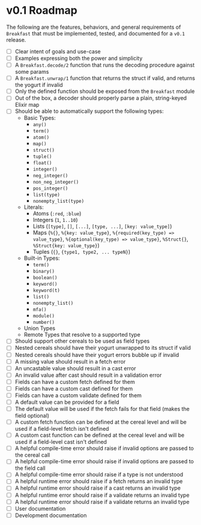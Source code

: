 # v0.1 Roadmap

The following are the features, behaviors, and general requirements of `Breakfast` that must be implemented, tested, and documented for a `v0.1` release.

- [ ] Clear intent of goals and use-case
- [ ] Examples expressing both the power and simplicity
- [ ] A `Breakfast.decode/2` function that runs the decoding procedure against some params
- [ ] A `Breakfast.unwrap/1` function that returns the struct if valid, and returns the yogurt if invalid
- [ ] Only the defined function should be exposed from the `Breakfast` module
- [ ] Out of the box, a decoder should properly parse a plain, string-keyed Elixir map
- [ ] Should be able to automatically support the following types:
  - Basic Types:
    - `any()`
    - `term()`
    - `atom()`
    - `map()`
    - `struct()`
    - `tuple()`
    - `float()`
    - `integer()`
    - `neg_integer()`
    - `non_neg_integer()`
    - `pos_integer()`
    - `list(type)`
    - `nonempty_list(type)`
  - Literals:
    - Atoms (`:red`, `:blue`)
    - Integers (`1`, `1..10`)
    - Lists (`[type]`, `[]`, `[...]`, `[type, ...]`, `[key: value_type]`)
    - Maps (`%{}`, `%{key: value_type}`, `%{required(key_type) => value_type}`, `%{optional(key_type) => value_type}`, `%Struct{}`, `%Struct{key: value_type}`)
    - Tuples (`{}`, `{type1, type2, ... typeN}`)
  - Built-in Types:
    - `term()`
    - `binary()`
    - `boolean()`
    - `keyword()`
    - `keyword(t)`
    - `list()`
    - `nonempty_list()`
    - `mfa()`
    - `module()`
    - `number()`
  - Union Types
  - Remote Types that resolve to a supported type
- [ ] Should support other cereals to be used as field types
- [ ] Nested cereals should have their yogurt unwrapped to its struct if valid
- [ ] Nested cereals should have their yogurt errors bubble up if invalid
- [ ] A missing value should result in a fetch error
- [ ] An uncastable value should resuilt in a cast error
- [ ] An invalid value after cast should result in a validation error
- [ ] Fields can have a custom fetch defined for them
- [ ] Fields can have a custom cast defined for them
- [ ] Fields can have a custom validate defined for them
- [ ] A default value can be provided for a field
- [ ] The default value will be used if the fetch fails for that field (makes the field optional)
- [ ] A custom fetch function can be defined at the cereal level and will be used if a field-level fetch isn't defined
- [ ] A custom cast function can be defined at the cereal level and will be used if a field-level cast isn't defined
- [ ] A helpful compile-time error should raise if invalid options are passed to the cereal call
- [ ] A helpful compile-time error should raise if invalid options are passed to the field call
- [ ] A helpful compile-time error should raise if a type is not understood
- [ ] A helpful runtime error should raise if a fetch returns an invalid type
- [ ] A helpful runtime error should raise if a cast returns an invalid type
- [ ] A helpful runtime error should raise if a validate returns an invalid type
- [ ] A helpful runtime error should raise if a validate returns an invalid type
- [ ] User documentation
- [ ] Development documentation
